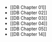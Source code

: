 - [[DB Chapter 01]]
- [[DB Chapter 02]]
- [[DB Chapter 03]]
- [[DB Chapter 04]]
- [[DB Chapter 05]]
- [[DB Chapter 14]]